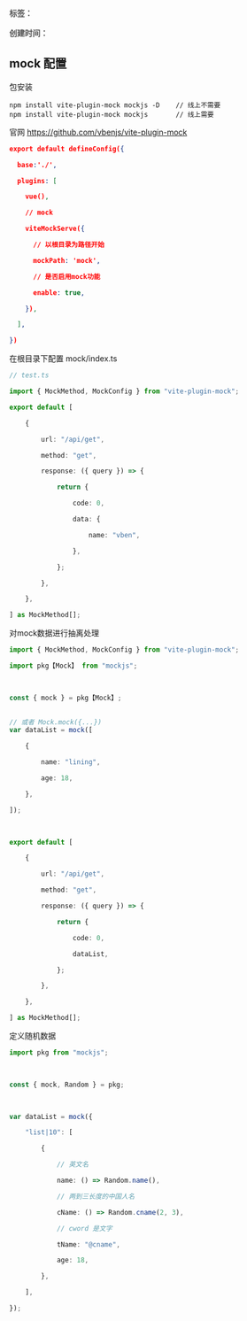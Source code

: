 <div style="color: red;padding: 16px 0; font-weight: 600;color: rgb(82 82 82); display: flex;gap: 10px;">
    <span>标签：</span>
    <Badge type="tip" text="前端" />
    <Badge type="tip" text="html" />
    <Badge type="tip" text="原子化" />
</div>

<div style="color: red; font-weight: 600;color: rgb(82 82 82);">
    <span>创建时间：</span>
    <Badge type="tip" text="2024-06-20" />
</div>

## mock 配置

包安装

~~~
npm install vite-plugin-mock mockjs -D    // 线上不需要
npm install vite-plugin-mock mockjs       // 线上需要
~~~

官网 https://github.com/vbenjs/vite-plugin-mock

~~~json
export default defineConfig({

  base:'./',

  plugins: [

    vue(),

    // mock

    viteMockServe({

      // 以根目录为路径开始

      mockPath: 'mock',

      // 是否启用mock功能

      enable: true,

    }),

  ],

})
~~~

在根目录下配置 mock/index.ts

~~~ts
// test.ts

import { MockMethod, MockConfig } from "vite-plugin-mock";

export default [

    {

        url: "/api/get",

        method: "get",

        response: ({ query }) => {

            return {

                code: 0,

                data: {

                    name: "vben",

                },

            };

        },

    },

] as MockMethod[];
~~~

对mock数据进行抽离处理

~~~ts
import { MockMethod, MockConfig } from "vite-plugin-mock";

import pkg【Mock】 from "mockjs";

  

const { mock } = pkg【Mock】;

  
// 或者 Mock.mock({...})
var dataList = mock([

    {

        name: "lining",

        age: 18,

    },

]);

  

export default [

    {

        url: "/api/get",

        method: "get",

        response: ({ query }) => {

            return {

                code: 0,

                dataList,

            };

        },

    },

] as MockMethod[];
~~~

定义随机数据

~~~ts
import pkg from "mockjs";

  

const { mock, Random } = pkg;

  

var dataList = mock({

    "list|10": [

        {

            // 英文名

            name: () => Random.name(),

            // 两到三长度的中国人名

            cName: () => Random.cname(2, 3),

            // cword 是文字

            tName: "@cname",

            age: 18,

        },

    ],

});
~~~
